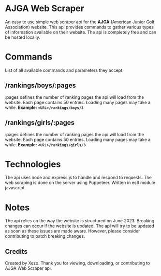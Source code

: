 # AJGA Web Scraper

An easy to use simple web scraper api for the **[AJGA](https://www.ajga.org/)** (American Junior Golf Association) website.
This api provides commands to gather various types of information available on their website. The api is completely free
and can be hosted locally.

# Commands
List of all available commands and parameters they accept.

## /rankings/boys/:pages
:pages defines the number of ranking pages the api will load from the website. Each page contains 50 entries. Loading many pages may take a while.
**Example: `<URL>/rankings/boys/3`**

## /rankings/girls/:pages
:pages defines the number of ranking pages the api will load from the website. Each page contains 50 entries. Loading many pages may take a while.
**Example: `<URL>/rankings/girls/3`**

# Technologies
The api uses node and express.js to handle and respond to requests. The web scraping is done on the server using Puppeteer. Written in es6 module javascript.

# Notes
The api relies on the way the website is structured on June 2023. Breaking changes can occur if the website is updated. The api will try to be updated as soon as these issues are made aware. However, please consider contributing to patch breaking changes.

## Credits
Created by Xezo. Thank you for viewing, downloading, or contributing to AJGA Web Scraper api.